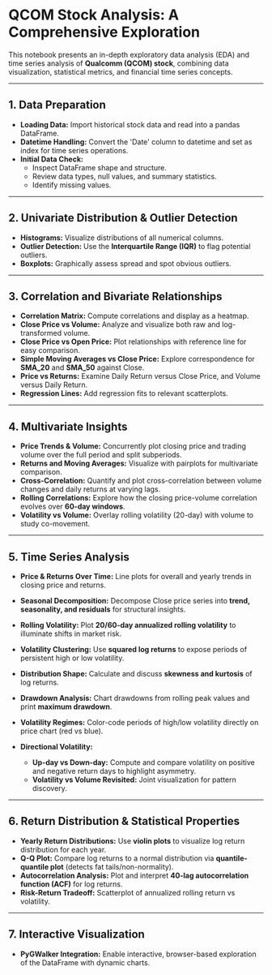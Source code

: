 # QCOM Stock Analysis: A Comprehensive Exploration

This notebook presents an in-depth exploratory data analysis (EDA) and time series analysis of **Qualcomm (QCOM) stock**, combining data visualization, statistical metrics, and financial time series concepts.

---

## 1. Data Preparation

* **Loading Data:** Import historical stock data and read into a pandas DataFrame.
* **Datetime Handling:** Convert the 'Date' column to datetime and set as index for time series operations.
* **Initial Data Check:**
    * Inspect DataFrame shape and structure.
    * Review data types, null values, and summary statistics.
    * Identify missing values.

---

## 2. Univariate Distribution & Outlier Detection

* **Histograms:** Visualize distributions of all numerical columns.
* **Outlier Detection:** Use the **Interquartile Range (IQR)** to flag potential outliers.
* **Boxplots:** Graphically assess spread and spot obvious outliers. 

---

## 3. Correlation and Bivariate Relationships

* **Correlation Matrix:** Compute correlations and display as a heatmap. 
* **Close Price vs Volume:** Analyze and visualize both raw and log-transformed volume.
* **Close Price vs Open Price:** Plot relationships with reference line for easy comparison.
* **Simple Moving Averages vs Close Price:** Explore correspondence for **SMA_20** and **SMA_50** against Close.
* **Price vs Returns:** Examine Daily Return versus Close Price, and Volume versus Daily Return.
* **Regression Lines:** Add regression fits to relevant scatterplots.

---

## 4. Multivariate Insights

* **Price Trends & Volume:** Concurrently plot closing price and trading volume over the full period and split subperiods.
* **Returns and Moving Averages:** Visualize with pairplots for multivariate comparison.
* **Cross-Correlation:** Quantify and plot cross-correlation between volume changes and daily returns at varying lags.
* **Rolling Correlations:** Explore how the closing price-volume correlation evolves over **60-day windows**.
* **Volatility vs Volume:** Overlay rolling volatility (20-day) with volume to study co-movement.

---

## 5. Time Series Analysis

* **Price & Returns Over Time:** Line plots for overall and yearly trends in closing price and returns.
* **Seasonal Decomposition:** Decompose Close price series into **trend, seasonality, and residuals** for structural insights.
* **Rolling Volatility:** Plot **20/60-day annualized rolling volatility** to illuminate shifts in market risk.
* **Volatility Clustering:** Use **squared log returns** to expose periods of persistent high or low volatility.
* **Distribution Shape:** Calculate and discuss **skewness and kurtosis** of log returns.
* **Drawdown Analysis:** Chart drawdowns from rolling peak values and print **maximum drawdown**. 


* **Volatility Regimes:** Color-code periods of high/low volatility directly on price chart (red vs blue).
* **Directional Volatility:**
    * **Up-day vs Down-day:** Compute and compare volatility on positive and negative return days to highlight asymmetry.
    * **Volatility vs Volume Revisited:** Joint visualization for pattern discovery.

---

## 6. Return Distribution & Statistical Properties

* **Yearly Return Distributions:** Use **violin plots** to visualize log return distribution for each year.
* **Q-Q Plot:** Compare log returns to a normal distribution via **quantile-quantile plot** (detects fat tails/non-normality). 
* **Autocorrelation Analysis:** Plot and interpret **40-lag autocorrelation function (ACF)** for log returns.
* **Risk-Return Tradeoff:** Scatterplot of annualized rolling return vs volatility.

---

## 7. Interactive Visualization

* **PyGWalker Integration:** Enable interactive, browser-based exploration of the DataFrame with dynamic charts.
